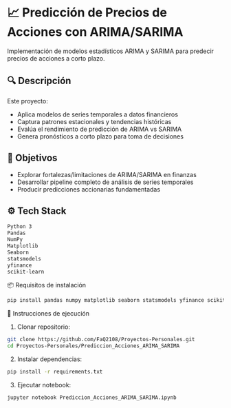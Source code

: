 # 📈 Predicción de Precios de Acciones con ARIMA/SARIMA

Implementación de modelos estadísticos ARIMA y SARIMA para predecir precios de acciones a corto plazo.

## 🔍 Descripción
Este proyecto:
- Aplica modelos de series temporales a datos financieros
- Captura patrones estacionales y tendencias históricas
- Evalúa el rendimiento de predicción de ARIMA vs SARIMA
- Genera pronósticos a corto plazo para toma de decisiones

## 🎯 Objetivos
- Explorar fortalezas/limitaciones de ARIMA/SARIMA en finanzas
- Desarrollar pipeline completo de análisis de series temporales
- Producir predicciones accionarias fundamentadas

## ⚙️ Tech Stack
```bash
Python 3
Pandas
NumPy
Matplotlib
Seaborn
statsmodels
yfinance
scikit-learn
```
📦 Requisitos de instalación
```bash
pip install pandas numpy matplotlib seaborn statsmodels yfinance scikit-learn jupyter
```
🚀 Instrucciones de ejecución
1. Clonar repositorio:
```bash
git clone https://github.com/FaQ2108/Proyectos-Personales.git
cd Proyectos-Personales/Prediccion_Acciones_ARIMA_SARIMA
```
2. Instalar dependencias:
```bash
pip install -r requirements.txt
```
3. Ejecutar notebook:

```bash
jupyter notebook Prediccion_Acciones_ARIMA_SARIMA.ipynb

